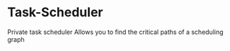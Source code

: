 # Task-Scheduler
Private task scheduler 
Allows you to find the critical paths of a scheduling graph

